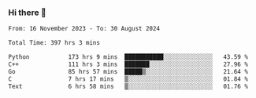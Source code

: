 ### Hi there 👋

<!--
**floyiac/floyiac** is a ✨ _special_ ✨ repository because its `README.md` (this file) appears on your GitHub profile.

Here are some ideas to get you started:

- 🔭 I’m currently working on ...
- 🌱 I’m currently learning ...
- 👯 I’m looking to collaborate on ...
- 🤔 I’m looking for help with ...
- 💬 Ask me about ...
- 📫 How to reach me: ...
- 😄 Pronouns: ...
- ⚡ Fun fact: ...
-->

<!--START_SECTION:waka-->

```txt
From: 16 November 2023 - To: 30 August 2024

Total Time: 397 hrs 3 mins

Python           173 hrs 9 mins  ███████████░░░░░░░░░░░░░░   43.59 %
C++              111 hrs 3 mins  ███████░░░░░░░░░░░░░░░░░░   27.96 %
Go               85 hrs 57 mins  █████▒░░░░░░░░░░░░░░░░░░░   21.64 %
C                7 hrs 17 mins   ▒░░░░░░░░░░░░░░░░░░░░░░░░   01.84 %
Text             6 hrs 58 mins   ▒░░░░░░░░░░░░░░░░░░░░░░░░   01.76 %
```

<!--END_SECTION:waka-->
